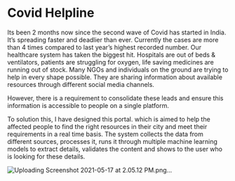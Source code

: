 
# Covid Helpline


Its been 2 months now since the second wave of Covid has started in India. It’s spreading faster and deadlier than ever. Currently the cases are more than 4 times compared to last year’s highest recorded number. Our healthcare system has taken the biggest hit. Hospitals are out of beds & ventilators, patients are struggling for oxygen, life saving medicines are running out of stock. Many NGOs and individuals on the ground are trying to help in every shape possible. They are sharing information about available resources through different social media channels. 

However, there is a requirement to consolidate these leads and ensure this information is accessible to people on a single platform.


To solution this, I have designed this portal.  which is aimed to help the affected people to find the right resources in their city and meet their requirements in a real time basis. The system collects the data from different sources, processes it, runs it through multiple machine learning models to extract details, validates the content and shows to the user who is looking for these details. 

![Uploading Screenshot 2021-05-17 at 2.05.12 PM.png…]()
